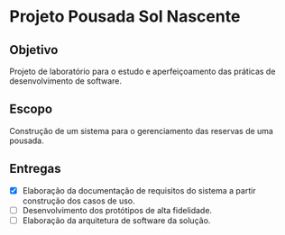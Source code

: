 # Projeto Pousada Sol Nascente

## Objetivo

Projeto de laboratório para o estudo e aperfeiçoamento das práticas de desenvolvimento de software.

## Escopo

Construção de um sistema para o gerenciamento das reservas de uma pousada.

## Entregas

- [x] Elaboração da documentação de requisitos do sistema a partir construção dos casos de uso.
- [ ] Desenvolvimento dos protótipos de alta fidelidade.
- [ ] Elaboração da arquitetura de software da solução.
